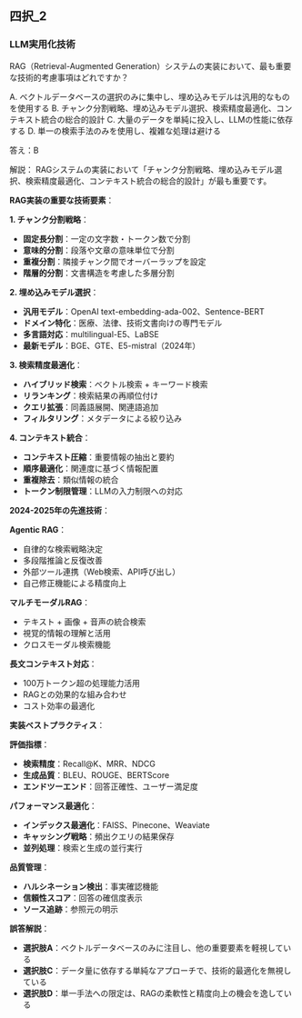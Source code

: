 ## 四択_2
### LLM実用化技術
RAG（Retrieval-Augmented Generation）システムの実装において、最も重要な技術的考慮事項はどれですか？

A. ベクトルデータベースの選択のみに集中し、埋め込みモデルは汎用的なものを使用する
B. チャンク分割戦略、埋め込みモデル選択、検索精度最適化、コンテキスト統合の総合的設計
C. 大量のデータを単純に投入し、LLMの性能に依存する
D. 単一の検索手法のみを使用し、複雑な処理は避ける

答え：B

解説：
RAGシステムの実装において「チャンク分割戦略、埋め込みモデル選択、検索精度最適化、コンテキスト統合の総合的設計」が最も重要です。

**RAG実装の重要な技術要素**：

**1. チャンク分割戦略**：
- **固定長分割**：一定の文字数・トークン数で分割
- **意味的分割**：段落や文章の意味単位で分割
- **重複分割**：隣接チャンク間でオーバーラップを設定
- **階層的分割**：文書構造を考慮した多層分割

**2. 埋め込みモデル選択**：
- **汎用モデル**：OpenAI text-embedding-ada-002、Sentence-BERT
- **ドメイン特化**：医療、法律、技術文書向けの専門モデル
- **多言語対応**：multilingual-E5、LaBSE
- **最新モデル**：BGE、GTE、E5-mistral（2024年）

**3. 検索精度最適化**：
- **ハイブリッド検索**：ベクトル検索 + キーワード検索
- **リランキング**：検索結果の再順位付け
- **クエリ拡張**：同義語展開、関連語追加
- **フィルタリング**：メタデータによる絞り込み

**4. コンテキスト統合**：
- **コンテキスト圧縮**：重要情報の抽出と要約
- **順序最適化**：関連度に基づく情報配置
- **重複除去**：類似情報の統合
- **トークン制限管理**：LLMの入力制限への対応

**2024-2025年の先進技術**：

**Agentic RAG**：
- 自律的な検索戦略決定
- 多段階推論と反復改善
- 外部ツール連携（Web検索、API呼び出し）
- 自己修正機能による精度向上

**マルチモーダルRAG**：
- テキスト + 画像 + 音声の統合検索
- 視覚的情報の理解と活用
- クロスモーダル検索機能

**長文コンテキスト対応**：
- 100万トークン超の処理能力活用
- RAGとの効果的な組み合わせ
- コスト効率の最適化

**実装ベストプラクティス**：

**評価指標**：
- **検索精度**：Recall@K、MRR、NDCG
- **生成品質**：BLEU、ROUGE、BERTScore
- **エンドツーエンド**：回答正確性、ユーザー満足度

**パフォーマンス最適化**：
- **インデックス最適化**：FAISS、Pinecone、Weaviate
- **キャッシング戦略**：頻出クエリの結果保存
- **並列処理**：検索と生成の並行実行

**品質管理**：
- **ハルシネーション検出**：事実確認機能
- **信頼性スコア**：回答の確信度表示
- **ソース追跡**：参照元の明示

**誤答解説**：
- **選択肢A**：ベクトルデータベースのみに注目し、他の重要要素を軽視している
- **選択肢C**：データ量に依存する単純なアプローチで、技術的最適化を無視している
- **選択肢D**：単一手法への限定は、RAGの柔軟性と精度向上の機会を逸している 